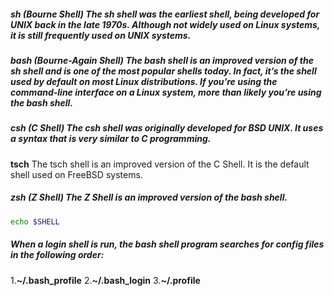 ##### **sh (Bourne Shell)** The sh shell was the earliest shell, being developed for UNIX back in the late 1970s. Although not widely used on Linux systems, it is still frequently used on UNIX systems.  

##### **bash (Bourne-Again Shell)** The bash shell is an improved version of the sh shell and is one of the most popular shells today. In fact, it’s the shell used by default on most Linux distributions. If you’re using the command-line interface on a Linux system, more than likely you’re using the bash shell.

##### **csh (C Shell)** The csh shell was originally developed for BSD UNIX. It uses a syntax that is very similar to C programming.  
**tsch** The tsch shell is an improved version of the C Shell. It is the default shell used on FreeBSD systems.

##### **zsh** (Z Shell) The Z Shell is an improved version of the bash shell.

```bash
echo $SHELL
```

##### **When a login shell is run, the **bash** **shell** program **searches** for **config** **files** in the following order:**
1.**~/.bash_profile**
2.**~/.bash_login**
3.**~/.profile**